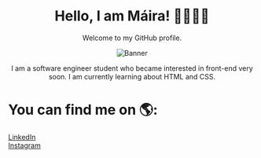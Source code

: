 <div align="center">

# Hello, I am Máira! 👱‍♀🧑‍💻
Welcome to my GitHub profile.


  
![Banner](https://github.com/mayacdev/Maira/assets/151089184/bad23fe4-2490-46c8-8476-3ad0a1912240)





I am a software engineer student who became interested in front-end very soon. I am currently learning about HTML and CSS. 

</div>

# You can find me on 🌎:<br>
<a href="https://www.linkedin.com/in/mairaalmeidac/">LinkedIn</a><br>
<a href="https://www.instagram.com/deucemaycare/">Instagram</a>



<!---
mayacdev/mayacdev is a ✨ special ✨ repository because its `README.md` (this file) appears on your GitHub profile.
You can click the Preview link to take a look at your changes.
--->
